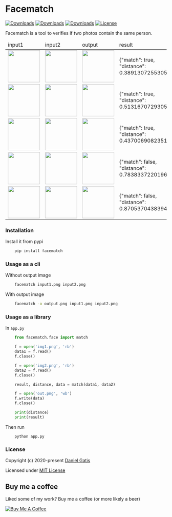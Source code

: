 # Facematch

[![Downloads](https://pepy.tech/badge/facematch)](https://pepy.tech/project/facematch)
[![Downloads](https://pepy.tech/badge/facematch/month)](https://pepy.tech/project/facematch/month)
[![Downloads](https://pepy.tech/badge/facematch/week)](https://pepy.tech/project/facematch/week)
[![License](https://img.shields.io/badge/License-MIT-blue.svg)](https://img.shields.io/badge/License-MIT-blue.svg)

Facematch is a tool to verifies if two photos contain the same person.

<table>
    <thead>
        <tr>
            <td>input1</td>
            <td>input2</td>
            <td>output</td>
            <td>result</td>
        </tr>
    </thead>
    <tbody>
        <tr>
            <td><img src="https://raw.githubusercontent.com/danielgatis/facematch/master/examples/daniel1.jpg" width="100" /></td>
            <td><img src="https://raw.githubusercontent.com/danielgatis/facematch/master/examples/doc.png" width="100" /></td>
            <td><img src="https://raw.githubusercontent.com/danielgatis/facematch/master/examples/daniel1-doc.png" width="100" /></td>
            <td><span>{"match": true, "distance": 0.38913072553055295}</span></td>
        </tr>
        <tr>
            <td><img src="https://raw.githubusercontent.com/danielgatis/facematch/master/examples/daniel2.jpg" width="100" /></td>
            <td><img src="https://raw.githubusercontent.com/danielgatis/facematch/master/examples/doc.png" width="100" /></td>
            <td><img src="https://raw.githubusercontent.com/danielgatis/facematch/master/examples/daniel2-doc.png" width="100" /></td>
            <td><span>{"match": true, "distance": 0.5131670729305189}</span></td>
        </tr>
        <tr>
            <td><img src="https://raw.githubusercontent.com/danielgatis/facematch/master/examples/daniel1.jpg" width="100" /></td>
            <td><img src="https://raw.githubusercontent.com/danielgatis/facematch/master/examples/daniel2.jpg" width="100" /></td>
            <td><img src="https://raw.githubusercontent.com/danielgatis/facematch/master/examples/daniel1-daniel2.png" width="100" /></td>
            <td><span>{"match": true, "distance": 0.4370069082351905}</span></td>
        </tr>
        <tr>
            <td><img src="https://raw.githubusercontent.com/danielgatis/facematch/master/examples/ronaldinho1.jpg" width="100" /></td>
            <td><img src="https://raw.githubusercontent.com/danielgatis/facematch/master/examples/doc.png" width="100" /></td>
            <td><img src="https://raw.githubusercontent.com/danielgatis/facematch/master/examples/ronaldinho1-doc.png" width="100" /></td>
            <td><span>{"match": false, "distance": 0.7838337220196059}</span></td>
        </tr>
        <tr>
            <td><img src="https://raw.githubusercontent.com/danielgatis/facematch/master/examples/daniel1.jpg" width="100" /></td>
            <td><img src="https://raw.githubusercontent.com/danielgatis/facematch/master/examples/ronaldinho1.jpg" width="100" /></td>
            <td><img src="https://raw.githubusercontent.com/danielgatis/facematch/master/examples/daniel1-ronaldinho1.png" width="100" /></td>
            <td><span>{"match": false, "distance": 0.8705370438394476}</span></td>
        </tr>
    </tbody>
</table>

### Installation

Install it from pypi

```bash
    pip install facematch
```

### Usage as a cli

Without output image
```bash
    facematch input1.png input2.png
```

With output image
```bash
    facematch -o output.png input1.png input2.png
```

### Usage as a library

In `app.py`

```python
    from facematch.face import match

    f = open('img1.png', 'rb')
    data1 = f.read()
    f.close()

    f = open('img2.png', 'rb')
    data2 = f.read()
    f.close()

    result, distance, data = match(data1, data2)

    f = open('out.png', 'wb')
    f.write(data)
    f.close()

    print(distance)
    print(result)
```

Then run
```
    python app.py
```

### License

Copyright (c) 2020-present [Daniel Gatis](https://github.com/danielgatis)

Licensed under [MIT License](./LICENSE.txt)

## Buy me a coffee

Liked some of my work? Buy me a coffee (or more likely a beer)

<a href="https://www.buymeacoffee.com/danielgatis" target="_blank"><img src="https://bmc-cdn.nyc3.digitaloceanspaces.com/BMC-button-images/custom_images/orange_img.png" alt="Buy Me A Coffee" style="height: auto !important;width: auto !important;"></a>
